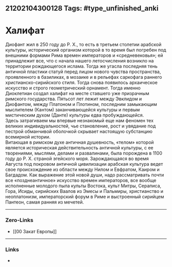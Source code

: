 21202104300128
Tags: #type_unfinished_anki 
---
# Халифат

Диофант жил в 250 году до Р. X., то есть в третьем столетии арабской культуры, исторический организм которой в то время был погребен под внешними формами Рима времен императоров и «средневековья»; ей принадлежит все, что с начала нашего летосчисления возникло на территории рождающегося ислама. Тогда же угасла последняя тень античной пластики статуй перед лицом нового чувства пространства, проявленного в базиликах, в мозаике и в рельефах саркофага раннего христианско-сирийского стиля. Тогда снова появилось архаическое искусство и строго геометрический орнамент. Тогда именно Диоклетиан создал халифат на месте ставшего уже призрачным римского государства. Пятьсот лет лежит между Эвклидом и Диофантом, между Платоном и Плотином, последним замыкающим мыслителем (Кантом) заканчивающейся культуры и первым мистическим духом (Данте) культуры едва пробуждающейся.<br>Здесь затрагиваем мы впервые незнакомый еще нам феномен тех великих индивидуальностей, чье становление, рост и увядание под пестрой обманчивой оболочкой скрывает настоящую субстанцию всемирной истории.<br>Витающая в римском духе античная душевность, «телом» которой является историческая действительность античной культуры, с ее творениями, мыслями, делами и развалинами, была порождена в 1100 году до Р. X. страной эгейского моря. Зарождающаяся во время Августа под покровом античной цивилизации арабская культура ведет свое происхождение из области между Нилом и Евфратом, Каиром и Багдадом. Как выражение этой новой души, надо рассматривать почти все «позднеантичное» искусство времен императоров, все вообще исполненные молодого пыла культы Востока, культ Митры, Сераписа, Гора, Исиды, сирийских Ваалов из Эмесы и Пальмиры, христианство и неоплатонизм, императорский форум в Риме и выстроенный сирийцем Пантеон, самая ранняя из мечетей.

---
### Zero-Links
- [[00 Закат Европы]]
---
### Links
-